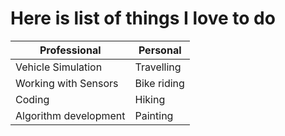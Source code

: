 # Here is list of things I love to do
| **Professional**  | **Personal** |
| ------------- | ------------- |
| Vehicle Simulation  | Travelling  |
| Working with Sensors  | Bike riding  |
| Coding  | Hiking  |
| Algorithm development  | Painting  |
